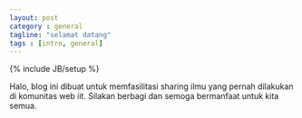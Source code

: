 ```yaml
---
layout: post
category : general
tagline: "selamat datang"
tags : [intro, general]
---
```

{% include JB/setup %}

Halo, blog ini dibuat untuk memfasilitasi sharing ilmu yang pernah dilakukan di komunitas web iit. Silakan berbagi dan semoga bermanfaat untuk kita semua.